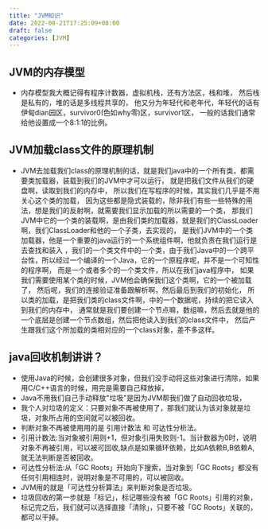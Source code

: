 ```yaml
---
title: "JVM知识"
date: 2022-08-21T17:25:09+08:00
draft: false
categories: [JVM]
---
```

## JVM的内存模型

* 内存模型我大概记得有程序计数器，虚拟机栈，还有方法区，栈和堆，
然后栈是私有的，堆的话是多线程共享的，
他又分为年轻代和老年代，年轻代的话有伊甸dian园区，survivor0(色如why零)区，survivor1区，
一般的话我们通常给他设置成一个8:1:1的比例。

## JVM加载class文件的原理机制

* JVM去加载我们class的原理机制的话，就是我们java中的一个所有类，都需要类加载器，装载到我们的JVM中才可以运行，
就是把我们文件从我们的硬盘啊，读取到我们的内存中，
所以我们在写程序的时候，其实我们几乎是不用关心这个类的加载，
因为这些都是隐式装载的，除非我们有些一些特殊的用法，想是我们的反射啊，就需要我们显示加载的所以需要的一个类，
那我们JVM中它的一个类的装载啊，是由我们类的加载器，就是我们的ClassLoader啊，我们ClassLoader和他的一个子类，去实现的，
是我们JVM中的一个类加载器，他是一个重要的java运行的一个系统组件啊，他就负责在我们运行是去查找和装入
，我们的一个类文件中的一个类，由于我们Java中的一个跨平台性，所以经过一个编译的一个Java，它的一个原程序呢，并不是一个可知性的程序啊，
而是一个或者多个的一个类文件，所以在我们java程序中，
如果我们需要使用某个类的时候，JVM他会确保我们这个类啊，它的一个被加载了，
然后呢，我们的连接验证准备跟解析啊，然后最后到我们的初始化，
所以类的加载，是把我们类的class文件啊，中的一个数据呢，持续的把它读入到我们的内存中，
通常就是我们要创建一个节点嘛，数组嘛，然后去就是他的一个底层是创建一个节点数组，然后把他读入到我们的class文件中，
然后产生跟我们这个所加载的类相对应的一个class对象，差不多这样。


## java回收机制讲讲？

* 使用Java的时候，会创建很多对象，但我们没手动将这些对象进行清除，如果用C/C++语言的时候，用完是需要自己释放掉， 
* Java不用我们自己手动释放"垃圾"是因为JVM帮我们做了自动回收垃圾， 
* 我个人对垃圾的定义：只要对象不再被使用了，那我们就认为该对象就是垃圾，对象所占用的空间就可以被回收。 
* 判断对象不再被使用用的是 引用计数法 和 可达性分析法。 
* 引用计数法:当对象被引用则+1，但对象引用失败则-1。当计数器为0时，说明对象不再被引用，可以被可回收,缺点是如果循环依赖，比如A依赖B,B依赖A,就无法判断是否被回收。 
* 可达性分析法:从「GC Roots」开始向下搜索，当对象到「GC Roots」都没有任何引用相连时，说明对象是不可用的，可以被回收。 
* JVM用的就是「可达性分析算法」来判断对象是否垃圾。 
* 垃圾回收的第一步就是「标记」，标记哪些没有被「GC Roots」引用的对象，标记完之后，我们就可以选择直接「清除」，只要不被「GC Roots」关联的，都可以干掉。

